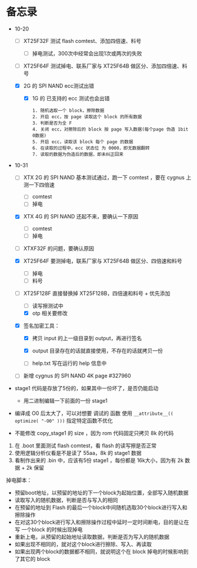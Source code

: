# 	备忘录



- 10-20
  - [ ] XT25F32F 测试 flash comtest、添加四倍速、料号
  
    - [ ] 掉电测试，300次中经常会出现1次或两次的失败 
  
  - [ ] XT25F64F 测试掉电、联系厂家与 XT25F64B 做区分、添加四倍速、料号
  
  - [x] 2G 的 SPI NAND ecc测试出错
  
    - [x] 1G 的 已支持的 ecc 测试也会出错
  
      ```
      1. 随机选取一个 block，擦除数据
      2. 开启 ecc，按 page 读取这个 block 的所有数据
      3. 判断是否为全 F
      4. 关闭 ecc，对擦除后的 block 按 page 写入数据(每个page 伪造 1bit 0数据)
      5. 开启 ecc，读取该 block 每个 page 的数据
      6. 在读取的过程中，ecc 状态位 为 0000，即无数据翻转
      7. 读取的数据为伪造后的数据，即未纠正回来
      ```
  
      



- 10-31

  - [ ] XTX 2G 的 SPI NAND 基本测试通过，跑一下 comtest ，要在 cygnus 上测一下四倍速
    - [ ] comtest
    - [ ] 掉电
  - [x] XTX 4G 的 SPI NAND 还起不来，要确认一下原因
    - [ ] comtest
    - [ ] 掉电
  - [ ] XTXF32F 的问题，要确认原因
  - [x] XT25F64F 要测掉电，联系厂家与 XT25F64B 做区分、四倍速和料号
    - [ ] 掉电
    - [ ] 料号
  - [ ] XT25F128F 直接替换掉 XT25F128B，四倍速和料号 + 优先添加
    - [ ] 读写擦测试中
    - [x] otp 相关要修改

  - [x] 签名加密工具：

    - [x] 拷贝 input 的上一级目录到 output，再进行签名

    - [x] output 目录存在的话就直接使用，不存在的话就拷贝一份
    - [ ] help.txt 写在运行的 help 信息中

  - [ ] 新增 cygnus 的 SPI NAND 4K page   #327960





- stage1 代码是存放了5份的，如果其中一份坏了，是否仍能启动
  - 用二进制编辑一下前面的一份 stage1

- 编译成 O0 后太大了，可以对想要 调试的 函数 使用 `__attribute__(( optimize( "-O0" )))` 指定特定函数不优化
- 不能修改 copy_stage1 的 size ，因为 rom 代码固定只拷贝 8k 的代码





1. 在 .boot 里面测试 flash comtest，看 flash 的读写擦是否正常
2. 使用逻辑分析仪看是不是读了 55aa，8k 的 stage1 数据
3. 看制作出来的 .bin 中，应该有5份 stage1 ，每份都是 16k大小，因为有 2k 数据 + 2k 保留





掉电脚本：

- 预留boot地址，以预留的地址的下一个block为起始位置，全部写入随机数据
- 读取写入的随机数据，判断是否与写入的相同
- 在预留的地址到 Flash 的最后一个block中间随机选取30个block进行写入和擦除操作
- 在对这30个block进行写入和擦除操作过程中延时一定时间断电，目的是让在写 一个block 的时候出现掉电
- 重新上电，从预留的起始地址读取数据，判断是否为写入的随机数据
- 如果出现不相同的，就对这个block进行擦除、写入、再读取
- 如果出现两个block的数据都不相同，就说明这个在 block 掉电的时候影响到了其它的 block















